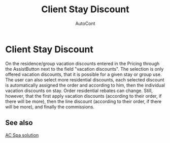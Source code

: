 ﻿---
    title: "Client Stay Discount"
    author: AutoCont
    ms.date: 04/30/2018
    ms.topic: article
    ms.prod: dynamics-nav-2017
    ms.contentlocale: en
    ms.lasthandoff: 04/30/2018
---

# Client Stay Discount 

On the residence/group vacation discounts entered in the Pricing through the AssistButton next to the field "vacation discounts". The selection is only offered vacation discounts, that it is possible for a given stay or group use. The user can also select more residential discounts, each selected discount is automatically assigned the order and according to him, then the individual vacation discounts on stay. Order residential rebates can change. Still, however, that the first apply vacation discounts (according to their order, if there will be more), then the line discount (according to their order, if there will be more), and finally the commissions. 


## <a name="see-also"></a>See also
[AC Spa solution](ac-spa-solution.md)